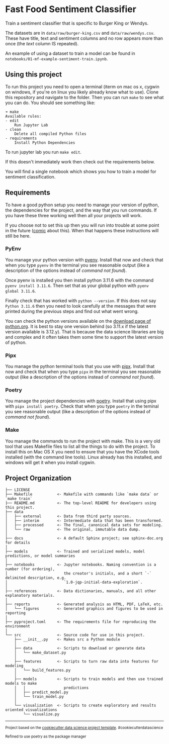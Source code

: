 Fast Food Sentiment Classifier
==============================

Train a sentiment classifier that is specific to Burger King or Wendys.

The datasets are in `data/raw/burger-king.csv` and `data/raw/wendys.csv`.
These have title, text and sentiment columns and no row appears more than once (the _text_ column IS repeated).

An example of using a dataset to train a model can be found in `notebooks/01-mf-example-sentiment-train.ipynb`.

Using this project
------------------

To run this project you need to open a terminal (iterm on mac os x, cygwin on windows, if you're on linux you likely already know what to use).
Clone this repository and navigate to the folder.
Then you can run `make` to see what you can do.
You should see something like:

```
➜ make
Available rules:
- edit
    Run Jupyter Lab
- clean
    Delete all compiled Python files
- requirements
    Install Python Dependencies
```

To run jupyter lab you run `make edit`.

If this doesn't immediately work then check out the requirements below.

You will find a single notebook which shows you how to train a model for sentiment classification.

Requirements
------------

To have a good python setup you need to manage your version of python, the dependencies for the project, and the way that you run commands.
If you have these three working well then all your projects will work.

If you choose not to set this up then you will run into trouble at some point in the future ([comic](https://xkcd.com/1987/) about this).
When that happens these instructions will still be here.

### PyEnv

You manage your python version with [pyenv](https://github.com/pyenv/pyenv#installation).
Install that now and check that when you type `pyenv` in the terminal you see reasonable output (like a description of the options instead of _command not found_).

Once pyenv is installed you then install python 3.11.6 with the command `pyenv install 3.11.6`.
Then set that as your global python with `pyenv global 3.11.6`.

Finally check that has worked with `python --version`.
If this does not say `Python 3.11.6` then you need to look carefully at the messages that were printed during the previous steps and find out what went wrong.

You can check the python versions available on the [download page of python.org](https://www.python.org/downloads/).
It is best to stay one version behind (so 3.11.x if the latest version available is 3.12.y).
That is because the data science libraries are big and complex and it often takes them some time to support the latest version of python.

### Pipx

You manage the python terminal tools that you use with [pipx](https://pipx.pypa.io/stable/).
Install that now and check that when you type `pipx` in the terminal you see reasonable output (like a description of the options instead of _command not found_).

### Poetry

You manage the project dependencies with [poetry](https://python-poetry.org/).
Install that using pipx with `pipx install poetry`.
Check that when you type `poetry` in the teminal you see reasonable output (like a description of the options instead of _command not found_).

### Make

You manage the commands to run the project with make.
This is a very old tool that uses Makefile files to list all the things to do with the project.
To install this on Mac OS X you need to ensure that you have the XCode tools installed (with the command line tools).
Linux already has this installed, and windows will get it when you install cygwin.




Project Organization
------------

    ├── LICENSE
    ├── Makefile           <- Makefile with commands like `make data` or `make train`
    ├── README.md          <- The top-level README for developers using this project.
    ├── data
    │   ├── external       <- Data from third party sources.
    │   ├── interim        <- Intermediate data that has been transformed.
    │   ├── processed      <- The final, canonical data sets for modeling.
    │   └── raw            <- The original, immutable data dump.
    │
    ├── docs               <- A default Sphinx project; see sphinx-doc.org for details
    │
    ├── models             <- Trained and serialized models, model predictions, or model summaries
    │
    ├── notebooks          <- Jupyter notebooks. Naming convention is a number (for ordering),
    │                         the creator's initials, and a short `-` delimited description, e.g.
    │                         `1.0-jqp-initial-data-exploration`.
    │
    ├── references         <- Data dictionaries, manuals, and all other explanatory materials.
    │
    ├── reports            <- Generated analysis as HTML, PDF, LaTeX, etc.
    │   └── figures        <- Generated graphics and figures to be used in reporting
    │
    ├── pyproject.toml     <- The requirements file for reproducing the environment
    │
    └── src                <- Source code for use in this project.
        ├── __init__.py    <- Makes src a Python module
        │
        ├── data           <- Scripts to download or generate data
        │   └── make_dataset.py
        │
        ├── features       <- Scripts to turn raw data into features for modeling
        │   └── build_features.py
        │
        ├── models         <- Scripts to train models and then use trained models to make
        │   │                 predictions
        │   ├── predict_model.py
        │   └── train_model.py
        │
        └── visualization  <- Scripts to create exploratory and results oriented visualizations
            └── visualize.py

--------

<p><small>Project based on the <a target="_blank" href="https://drivendata.github.io/cookiecutter-data-science/">cookiecutter data science project template</a>. #cookiecutterdatascience</small></p>
<p><small>Refined to use poetry as the package manager</small></p>
